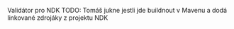 Validátor pro NDK
TODO: Tomáš jukne jestli jde buildnout v Mavenu a dodá linkované zdrojáky z projektu NDK
